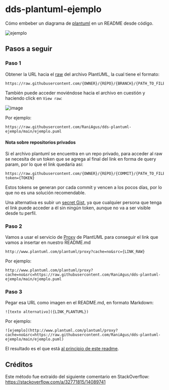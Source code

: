 # dds-plantuml-ejemplo
Cómo embeber un diagrama de
[plantuml](https://plantuml.com/es/class-diagram) en un README desde código.

![ejemplo](http://www.plantuml.com/plantuml/proxy?cache=no&src=https://raw.githubusercontent.com/RaniAgus/dds-plantuml-ejemplo/main/ejemplo.puml)

## Pasos a seguir
### Paso 1

Obtener la URL hacia el [raw](#cómo-acceder-al-raw-de-un-archivo) del archivo PlantUML, la cual tiene el formato:
```
https://raw.githubusercontent.com/{OWNER}/{REPO}/{BRANCH}/{PATH_TO_FILE}.puml
```

También puede acceder moviéndose hacia el archivo en cuestión y haciendo 
click en `View raw`:

![image](https://user-images.githubusercontent.com/39303639/119248910-cfabc380-bb6a-11eb-95de-d1c5bd3c3054.png)

Por ejemplo:
```
https://raw.githubusercontent.com/RaniAgus/dds-plantuml-ejemplo/main/ejemplo.puml
```

#### Nota sobre repositorios privados

Si el archivo plantuml se encuentra en un repo privado, para acceder al raw se 
necesita de un token que se agrega al final del link en forma de query param, 
por lo que el link quedaría así:
```
https://raw.githubusercontent.com/{OWNER}/{REPO}/{COMMIT}/{PATH_TO_FILE}.puml?token={TOKEN}
```
Estos tokens se generan por cada commit y vencen a los pocos días, por lo que
no es una solución recomendable.

Una alternativa es subir un [secret Gist](https://gist.github.com/mine), ya 
que cualquier persona que tenga el link puede acceder a él sin ningún token,
aunque no va a ser visible desde tu perfil.

### Paso 2

Vamos a usar el servicio de [Proxy](https://plantuml.com/server) de PlantUML
para conseguir el link que vamos a insertar en nuestro README.md
```
http://www.plantuml.com/plantuml/proxy?cache=no&src={LINK_RAW}
```
Por ejemplo:
```
http://www.plantuml.com/plantuml/proxy?cache=no&src=https://raw.githubusercontent.com/RaniAgus/dds-plantuml-ejemplo/main/ejemplo.puml
```
### Paso 3

Pegar esa URL como imagen en el README.md, en formato Markdown:
```
![texto alternativo]({LINK_PLANTUML})
```

Por ejemplo:
```
![ejemplo](http://www.plantuml.com/plantuml/proxy?cache=no&src=https://raw.githubusercontent.com/RaniAgus/dds-plantuml-ejemplo/main/ejemplo.puml)
```
El resultado es el que está 
[al principio de este readme](#dds-plantuml-ejemplo).


## Créditos

Este método fue extraído del siguiente comentario en StackOverflow: https://stackoverflow.com/a/32771815/14089741
